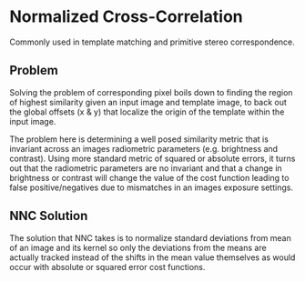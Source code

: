 # Normalized Cross-Correlation

Commonly used in template matching and primitive stereo correspondence. 

## Problem 

Solving the problem of corresponding pixel boils down to finding the region of highest similarity given an input image and template image, to back out the global offsets (x & y) that localize the origin of the template within the input image. 

The problem here is determining a well posed similarity metric that is invariant across an images radiometric parameters (e.g. brightness and contrast). Using more standard metric of squared or absolute errors, it turns out that the radiometric parameters are no invariant and that a change in brightness or contrast will change the value of the cost function leading to false positive/negatives due to mismatches in an images exposure settings. 

## NNC Solution 
The solution that NNC takes is to normalize standard deviations from mean of an image and its kernel so only the deviations from the means are actually tracked instead of the shifts in the mean value themselves as would occur with absolute or squared error cost functions.